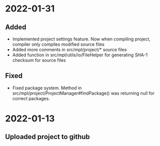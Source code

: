# 2022-01-31

## Added

- Implemented project settings feature. Now when compiling project, compiler only compiles modified source files
- Added more comments in src/mpl/project/* source files
- Added function in src/mpl/utils/io/FileHelper for generating SHA-1 checksum for source files

## Fixed

- Fixed package system. Method in src/mpl/project/ProjectManager#findPackage() was returning null for correct packages.

# 2022-01-13

## Uploaded project to github
